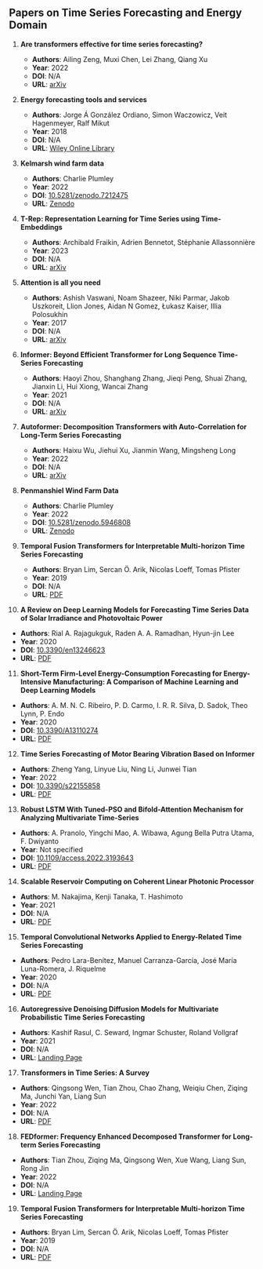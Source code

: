 ## Papers on Time Series Forecasting and Energy Domain

1. **Are transformers effective for time series forecasting?**
   - **Authors**: Ailing Zeng, Muxi Chen, Lei Zhang, Qiang Xu
   - **Year**: 2022
   - **DOI**: N/A
   - **URL**: [arXiv](https://arxiv.org/abs/2205.13504)

2. **Energy forecasting tools and services**
   - **Authors**: Jorge Á González Ordiano, Simon Waczowicz, Veit Hagenmeyer, Ralf Mikut
   - **Year**: 2018
   - **DOI**: N/A
   - **URL**: [Wiley Online Library](https://onlinelibrary.wiley.com/doi/full/10.1002/widm.1235)

3. **Kelmarsh wind farm data**
   - **Authors**: Charlie Plumley
   - **Year**: 2022
   - **DOI**: [10.5281/zenodo.7212475](https://doi.org/10.5281/zenodo.7212475)
   - **URL**: [Zenodo](https://doi.org/10.5281/zenodo.7212475)

4. **T-Rep: Representation Learning for Time Series using Time-Embeddings**
   - **Authors**: Archibald Fraikin, Adrien Bennetot, Stéphanie Allassonnière
   - **Year**: 2023
   - **DOI**: N/A
   - **URL**: [arXiv](https://arxiv.org/abs/2310.04486)

5. **Attention is all you need**
   - **Authors**: Ashish Vaswani, Noam Shazeer, Niki Parmar, Jakob Uszkoreit, Llion Jones, Aidan N Gomez, Łukasz Kaiser, Illia Polosukhin
   - **Year**: 2017
   - **DOI**: N/A
   - **URL**: [arXiv](https://arxiv.org/abs/1706.03762)

6. **Informer: Beyond Efficient Transformer for Long Sequence Time-Series Forecasting**
   - **Authors**: Haoyi Zhou, Shanghang Zhang, Jieqi Peng, Shuai Zhang, Jianxin Li, Hui Xiong, Wancai Zhang
   - **Year**: 2021
   - **DOI**: N/A
   - **URL**: [arXiv](https://arxiv.org/abs/2012.07436)

7. **Autoformer: Decomposition Transformers with Auto-Correlation for Long-Term Series Forecasting**
   - **Authors**: Haixu Wu, Jiehui Xu, Jianmin Wang, Mingsheng Long
   - **Year**: 2022
   - **DOI**: N/A
   - **URL**: [arXiv](https://arxiv.org/abs/2106.13008)

8. **Penmanshiel Wind Farm Data**
   - **Authors**: Charlie Plumley
   - **Year**: 2022
   - **DOI**: [10.5281/zenodo.5946808](https://doi.org/10.5281/zenodo.5946808)
   - **URL**: [Zenodo](https://doi.org/10.5281/zenodo.5946808)

9. **Temporal Fusion Transformers for Interpretable Multi-horizon Time Series Forecasting**
   - **Authors**: Bryan Lim, Sercan Ö. Arik, Nicolas Loeff, Tomas Pfister
   - **Year**: 2019
   - **DOI**: N/A
   - **URL**: [PDF](https://arxiv.org/pdf/1912.09363)

10. **A Review on Deep Learning Models for Forecasting Time Series Data of Solar Irradiance and Photovoltaic Power**
   - **Authors**: Rial A. Rajagukguk, Raden A. A. Ramadhan, Hyun-jin Lee
   - **Year**: 2020
   - **DOI**: [10.3390/en13246623](https://doi.org/10.3390/en13246623)
   - **URL**: [PDF](https://www.mdpi.com/1996-1073/13/24/6623/pdf)

11. **Short-Term Firm-Level Energy-Consumption Forecasting for Energy-Intensive Manufacturing: A Comparison of Machine Learning and Deep Learning Models**
   - **Authors**: A. M. N. C. Ribeiro, P. D. Carmo, I. R. R. Silva, D. Sadok, Theo Lynn, P. Endo
   - **Year**: 2020
   - **DOI**: [10.3390/A13110274](https://doi.org/10.3390/A13110274)
   - **URL**: [PDF](https://www.mdpi.com/1999-4893/13/11/274/pdf?version=1604046108)

12. **Time Series Forecasting of Motor Bearing Vibration Based on Informer**
   - **Authors**: Zheng Yang, Linyue Liu, Ning Li, Junwei Tian
   - **Year**: 2022
   - **DOI**: [10.3390/s22155858](https://doi.org/10.3390/s22155858)
   - **URL**: [PDF](https://www.mdpi.com/1424-8220/22/15/5858/pdf?version=1659961463)

13. **Robust LSTM With Tuned-PSO and Bifold-Attention Mechanism for Analyzing Multivariate Time-Series**
   - **Authors**: A. Pranolo, Yingchi Mao, A. Wibawa, Agung Bella Putra Utama, F. Dwiyanto
   - **Year**: Not specified
   - **DOI**: [10.1109/access.2022.3193643](https://doi.org/10.1109/access.2022.3193643)
   - **URL**: [PDF](https://ieeexplore.ieee.org/ielx7/6287639/6514899/09839598.pdf)

14. **Scalable Reservoir Computing on Coherent Linear Photonic Processor**
   - **Authors**: M. Nakajima, Kenji Tanaka, T. Hashimoto
   - **Year**: 2021
   - **DOI**: N/A
   - **URL**: [PDF](https://www.nature.com/articles/s42005-021-00519-1.pdf)

15. **Temporal Convolutional Networks Applied to Energy-Related Time Series Forecasting**
   - **Authors**: Pedro Lara-Benítez, Manuel Carranza-García, José María Luna-Romera, J. Riquelme
   - **Year**: 2020
   - **DOI**: N/A
   - **URL**: [PDF](https://www.mdpi.com/2076-3417/10/7/2322/pdf?version=1586349677)

16. **Autoregressive Denoising Diffusion Models for Multivariate Probabilistic Time Series Forecasting**
   - **Authors**: Kashif Rasul, C. Seward, Ingmar Schuster, Roland Vollgraf
   - **Year**: 2021
   - **DOI**: N/A
   - **URL**: [Landing Page](https://arxiv.org/abs/2101.12072)

17. **Transformers in Time Series: A Survey**
   - **Authors**: Qingsong Wen, Tian Zhou, Chao Zhang, Weiqiu Chen, Ziqing Ma, Junchi Yan, Liang Sun
   - **Year**: 2022
   - **DOI**: N/A
   - **URL**: [PDF](https://www.ijcai.org/proceedings/2023/0759.pdf)

18. **FEDformer: Frequency Enhanced Decomposed Transformer for Long-term Series Forecasting**
   - **Authors**: Tian Zhou, Ziqing Ma, Qingsong Wen, Xue Wang, Liang Sun, Rong Jin
   - **Year**: 2022
   - **DOI**: N/A
   - **URL**: [Landing Page](https://arxiv.org/abs/2201.12740)

19. **Temporal Fusion Transformers for Interpretable Multi-horizon Time Series Forecasting**
   - **Authors**: Bryan Lim, Sercan Ö. Arik, Nicolas Loeff, Tomas Pfister
   - **Year**: 2019
   - **DOI**: N/A
   - **URL**: [PDF](https://arxiv.org/pdf/1912.09363)

